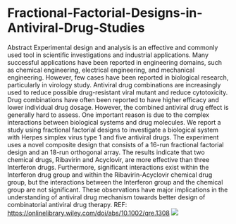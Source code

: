 # Fractional-Factorial-Designs-in-Antiviral-Drug-Studies
Abstract
Experimental design and analysis is an effective and commonly used tool in scientific investigations and industrial applications. Many successful applications have been reported in engineering domains, such as chemical engineering, electrical engineering, and mechanical engineering. However, few cases have been reported in biological research, particularly in virology study. Antiviral drug combinations are increasingly used to reduce possible drug-resistant viral mutant and reduce cytotoxicity. Drug combinations have often been reported to have higher efficacy and lower individual drug dosage. However, the combined antiviral drug effect is generally hard to assess. One important reason is due to the complex interactions between biological systems and drug molecules. We report a study using fractional factorial designs to investigate a biological system with Herpes simplex virus type 1 and five antiviral drugs. The experiment uses a novel composite design that consists of a 16-run fractional factorial design and an 18-run orthogonal array. The results indicate that two chemical drugs, Ribavirin and Acyclovir, are more effective than three Interferon drugs. Furthermore, significant interactions exist within the Interferon drug group and within the Ribavirin-Acyclovir chemical drug group, but the interactions between the Interferon group and the chemical group are not significant. These observations have major implications in the understanding of antiviral drug mechanism towards better design of combinatorial antiviral drug therapy. 
REF: https://onlinelibrary.wiley.com/doi/abs/10.1002/qre.1308
![](https://github.com/polawatsri099/Fractional-Factorial-Designs-in-Antiviral-Drug-Studies/blob/main/DrugEXP.png)
